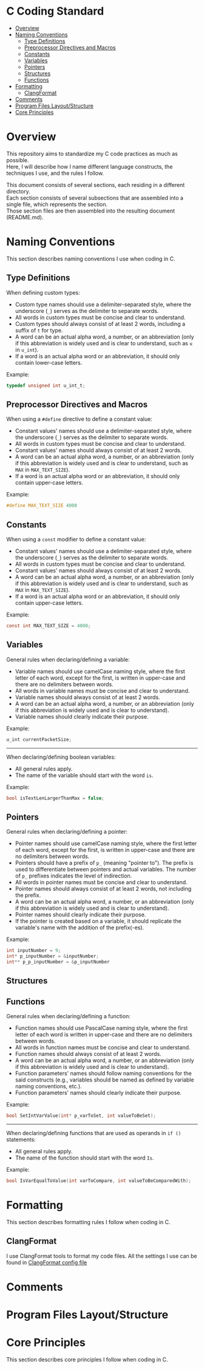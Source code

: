 # C Coding Standard
- [Overview](#overview)
- [Naming Conventions](#naming-conventions)
  - [Type Definitions](#type-definitions)
  - [Preprocessor Directives and Macros](#preprocessor-directives-and-macros)
  - [Constants](#constants)
  - [Variables](#variables)
  - [Pointers](#pointers)
  - [Structures](#structures)
  - [Functions](#functions)
- [Formatting](#formatting)
  - [ClangFormat](#clangformat)
- [Comments](#comments)
- [Program Files Layout/Structure](#program-files-layoutstructure)
- [Core Principles](#core-principles)

# Overview

This repository aims to standardize my C code practices as much as possible.</br>
Here, I will describe how I name different language constructs, the techniques I use, and the rules I follow.</br>

This document consists of several sections, each residing in a different directory.</br>
Each section consists of several subsections that are assembled into a single file, which represents the section.</br>
Those section files are then assembled into the resulting document (README.md).

# Naming Conventions

This section describes naming conventions I use when coding in C.

## Type Definitions

When defining custom types:
- Custom type names should use a delimiter-separated style, where the underscore (`_`) serves as the delimiter to separate words.
- All words in custom types must be concise and clear to understand.
- Custom types should always consist of at least 2 words, including a suffix of `t` for type.
- A word can be an actual alpha word, a number, or an abbreviation (only if this abbreviation is widely used and is clear to understand, such as `u` in `u_int`).
- If a word is an actual alpha word or an abbreviation, it should only contain lower-case letters.

Example:

```c
typedef unsigned int u_int_t;
```

## Preprocessor Directives and Macros

When using a `#define` directive to define a constant value:
- Constant values' names should use a delimiter-separated style, where the underscore (`_`) serves as the delimiter to separate words.
- All words in custom types must be concise and clear to understand.
- Constant values' names should always consist of at least 2 words.
- A word can be an actual alpha word, a number, or an abbreviation (only if this abbreviation is widely used and is clear to understand, such as `MAX` in `MAX_TEXT_SIZE`).
- If a word is an actual alpha word or an abbreviation, it should only contain upper-case letters.

Example:

```c
#define MAX_TEXT_SIZE 4000
```

## Constants

When using a `const` modifier to define a constant value:
- Constant values' names should use a delimiter-separated style, where the underscore (`_`) serves as the delimiter to separate words.
- All words in custom types must be concise and clear to understand.
- Constant values' names should always consist of at least 2 words.
- A word can be an actual alpha word, a number, or an abbreviation (only if this abbreviation is widely used and is clear to understand, such as `MAX` in `MAX_TEXT_SIZE`).
- If a word is an actual alpha word or an abbreviation, it should only contain upper-case letters.

Example:

```c
const int MAX_TEXT_SIZE = 4000;
```

## Variables

General rules when declaring/defining a variable:
- Variable names should use camelCase naming style, where the first letter of each word, except for the first, is written in upper-case and there are no delimiters between words.
- All words in variable names must be concise and clear to understand.
- Variable names should always consist of at least 2 words.
- A word can be an actual alpha word, a number, or an abbreviation (only if this abbreviation is widely used and is clear to understand).
- Variable names should clearly indicate their purpose.

Example:

```c
u_int currentPacketSize;
```

---

When declaring/defining boolean variables:
- All general rules apply.
- The name of the variable should start with the word `is`.

Example:

```c
bool isTextLenLargerThanMax = false;
```

## Pointers

General rules when declaring/defining a pointer:
- Pointer names should use camelCase naming style, where the first letter of each word, except for the first, is written in upper-case and there are no delimiters between words.
- Pointers should have a prefix of `p_` (meaning "pointer to"). The prefix is used to differentiate between pointers and actual variables. The number of `p_` prefixes indicates the level of indirection.
- All words in pointer names must be concise and clear to understand.
- Pointer names should always consist of at least 2 words, not including the prefix.
- A word can be an actual alpha word, a number, or an abbreviation (only if this abbreviation is widely used and is clear to understand).
- Pointer names should clearly indicate their purpose.
- If the pointer is created based on a variable, it should replicate the variable's name with the addition of the prefix(-es).

Example:

```c
int inputNumber = 9;
int* p_inputNumber = &inputNumber;
int** p_p_inputNumber = &p_inputNumber
```

## Structures

## Functions

General rules when declaring/defining a function:
- Function names should use PascalCase naming style, where the first letter of each word is written in upper-case and there are no delimiters between words.
- All words in function names must be concise and clear to understand.
- Function names should always consist of at least 2 words.
- A word can be an actual alpha word, a number, or an abbreviation (only if this abbreviation is widely used and is clear to understand).
- Function parameters' names should follow naming conventions for the said constructs (e.g., variables should be named as defined by variable naming conventions, etc.).
- Function parameters' names should clearly indicate their purpose.

Example:

```c
bool SetIntVarValue(int* p_varToSet, int valueToBeSet);
```

---

When declaring/defining functions that are used as operands in `if ()` statements:
- All general rules apply.
- The name of the function should start with the word `Is`.

Example:

```c
bool IsVarEqualToValue(int varToCompare, int valueToBeComparedWith);
```

# Formatting

This section describes formatting rules I follow when coding in C.

## ClangFormat

I use ClangFormat tools to format my code files.
All the settings I use can be found in [ClangFormat config file](Formatting/Formatting/.clang-format.md)

# Comments

# Program Files Layout/Structure

# Core Principles

This section describes core principles I follow when coding in C.
